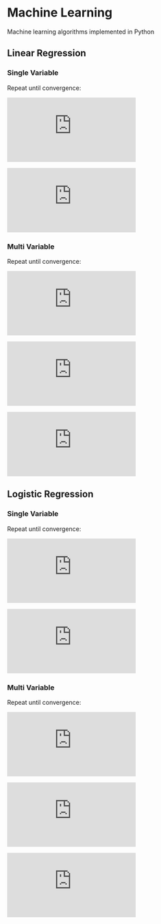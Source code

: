 # Machine Learning
Machine learning algorithms implemented in Python

## Linear Regression

### Single Variable

Repeat until convergence:

![](http://latex.codecogs.com/svg.latex?%5Ctheta_0%3D%5Ctheta_0-%5Cfrac%7B%5Calpha%7D%7Bm%7D%5Csum_%7Bi%3D1%7D%5E%7B%5Cinfty%7D%28h_%5Ctheta%28x_i%29-y_i%29)

![github-small](http://latex.codecogs.com/png.latex?%5Ctheta_1%3D%5Ctheta_1-%5Cfrac%7B%5Calpha%7D%7Bm%7D%5Csum_%7Bi%3D1%7D%5E%7B%5Cinfty%7D%28h_%5Ctheta%28x_i%29-y_i%29x_i)

### Multi Variable

Repeat until convergence:

![github-small](http://latex.codecogs.com/jpg.latex?%5Ctheta_1%3D%5Ctheta_1-%5Cfrac%7B%5Calpha%7D%7Bm%7D%5Csum_%7Bi%3D1%7D%5E%7B%5Cinfty%7D%28h_%5Ctheta%28x_i%2Cy_i%29-z_i%29)

![github-small](http://latex.codecogs.com/svg.latex?%5Ctheta_1%3D%5Ctheta_1-%5Cfrac%7B%5Calpha%7D%7Bm%7D%5Csum_%7Bi%3D1%7D%5E%7B%5Cinfty%7D%28h_%5Ctheta%28x_i%2Cy_i%29-z_i%29x_i)

![github-small](http://latex.codecogs.com/svg.latex?%5Ctheta_2%3D%5Ctheta_2-%5Cfrac%7B%5Calpha%7D%7Bm%7D%5Csum_%7Bi%3D1%7D%5E%7B%5Cinfty%7D%28h_%5Ctheta%28x_i%2Cy_i%29-z_i%29y_i)

## Logistic Regression

### Single Variable

Repeat until convergence:

![github-small](http://codecogs.com/svg.latex?%5Ctheta_0%3D%5Ctheta_0-%5Calpha%5Csum_%7Bi%3D1%7D%5E%7B%5Cinfty%7D%28h_%5Ctheta%28x_i%29-y_i%29)

![github-small](http://codecogs.com/svg.latex?%5Ctheta_1%3D%5Ctheta_1-%5Calpha%5Csum_%7Bi%3D1%7D%5E%7B%5Cinfty%7D%28h_%5Ctheta%28x_i%29-y_i%29x_i)

### Multi Variable

Repeat until convergence:

![github-small](http://codecogs.com/svg.latex?%255Ctheta_1%253D%255Ctheta_1-%255Calpha%255Csum_%257Bi%253D1%257D%255E%257B%255Cinfty%257D%2528h_%255Ctheta%2528x_i%2529-y_i%2529)

![github-small](http://codecogs.com/svg.latex?%255Ctheta_1%253D%255Ctheta_1-%255Calpha%255Csum_%257Bi%253D1%257D%255E%257B%255Cinfty%257D%2528h_%255Ctheta%2528x_i%2529-y_i%2529x_i)

![github-small](http://codecogs.com/svg.latex?%255Ctheta_2%253D%255Ctheta_2-%255Calpha%255Csum_%257Bi%253D1%257D%255E%257B%255Cinfty%257D%2528h_%255Ctheta%2528x_i%2529-y_i%2529y_i)
